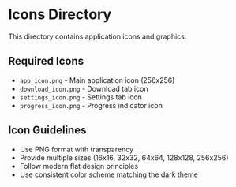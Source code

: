# Icons Directory

This directory contains application icons and graphics.

## Required Icons
- `app_icon.png` - Main application icon (256x256)
- `download_icon.png` - Download tab icon
- `settings_icon.png` - Settings tab icon
- `progress_icon.png` - Progress indicator icon

## Icon Guidelines
- Use PNG format with transparency
- Provide multiple sizes (16x16, 32x32, 64x64, 128x128, 256x256)
- Follow modern flat design principles
- Use consistent color scheme matching the dark theme